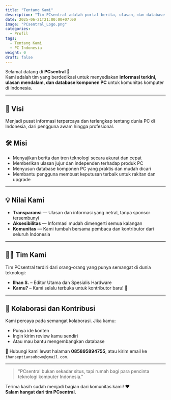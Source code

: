 ```yaml
---
title: "Tentang Kami"
description: "Tim PCsentral adalah portal berita, ulasan, dan database komponen PC terlengkap di Indonesia."
date: 2025-06-21T21:00:00+07:00
image: "PCsentral_Logo.png"
categories:
  - Profil
tags:
  - Tentang Kami
  - PC Indonesia
weight: 0
draft: false
---
```


Selamat datang di **PCsentral** 👋  
Kami adalah tim yang berdedikasi untuk menyediakan **informasi terkini, ulasan mendalam, dan database komponen PC** untuk komunitas komputer di Indonesia.

---

## 🎯 Visi

Menjadi pusat informasi terpercaya dan terlengkap tentang dunia PC di Indonesia, dari pengguna awam hingga profesional.

## 🛠️ Misi

- Menyajikan berita dan tren teknologi secara akurat dan cepat
- Memberikan ulasan jujur dan independen terhadap produk PC
- Menyusun database komponen PC yang praktis dan mudah dicari
- Membantu pengguna membuat keputusan terbaik untuk rakitan dan upgrade

---

## 💡 Nilai Kami

- **Transparansi** — Ulasan dan informasi yang netral, tanpa sponsor tersembunyi
- **Aksesibilitas** — Informasi mudah dimengerti semua kalangan
- **Komunitas** — Kami tumbuh bersama pembaca dan kontributor dari seluruh Indonesia

---

## 🧑‍💻 Tim Kami

Tim PCsentral terdiri dari orang-orang yang punya semangat di dunia teknologi:

- **Ilhan S.** – Editor Utama dan Spesialis Hardware
- **Kamu?** – Kami selalu terbuka untuk kontributor baru! 🚀

---

## 🤝 Kolaborasi dan Kontribusi

Kami percaya pada semangat kolaborasi. Jika kamu:
- Punya ide konten
- Ingin kirim review kamu sendiri
- Atau mau bantu mengembangkan database

📩 Hubungi kami lewat halaman **085895894755**, atau kirim email ke `ihanseptiansubowo@gmail.com`.

---

> "PCsentral bukan sekadar situs, tapi rumah bagi para pencinta teknologi komputer Indonesia."

Terima kasih sudah menjadi bagian dari komunitas kami! ❤️  
**Salam hangat dari tim PCsentral.**
